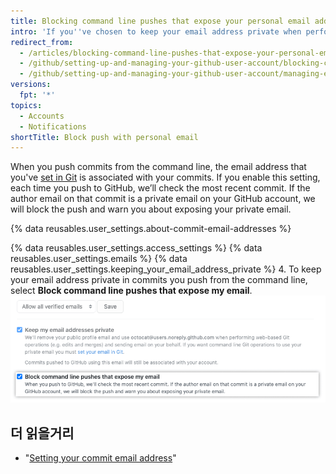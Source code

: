 ```yaml
---
title: Blocking command line pushes that expose your personal email address
intro: 'If you''ve chosen to keep your email address private when performing web-based operations, you can also choose to block command line pushes that may expose your personal email address.'
redirect_from:
  - /articles/blocking-command-line-pushes-that-expose-your-personal-email-address
  - /github/setting-up-and-managing-your-github-user-account/blocking-command-line-pushes-that-expose-your-personal-email-address
  - /github/setting-up-and-managing-your-github-user-account/managing-email-preferences/blocking-command-line-pushes-that-expose-your-personal-email-address
versions:
  fpt: '*'
topics:
  - Accounts
  - Notifications
shortTitle: Block push with personal email
---
```


When you push commits from the command line, the email address that you've [set in Git](/articles/setting-your-commit-email-address) is associated with your commits. If you enable this setting, each time you push to GitHub, we’ll check the most recent commit. If the author email on that commit is a private email on your GitHub account, we will block the push and warn you about exposing your private email.

{% data reusables.user_settings.about-commit-email-addresses %}

{% data reusables.user_settings.access_settings %}
{% data reusables.user_settings.emails %}
{% data reusables.user_settings.keeping_your_email_address_private %}
4. To keep your email address private in commits you push from the command line, select **Block command line pushes that expose my email**. ![Option to block command line pushes that expose your emails](/assets/images/help/settings/email_privacy_block_command_line_pushes.png)

## 더 읽을거리

- "[Setting your commit email address](/articles/setting-your-commit-email-address)"
